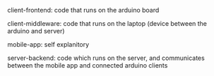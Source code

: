 client-frontend: code that runs on the arduino board

client-middleware: code that runs on the laptop (device between the arduino and server)

mobile-app: self explanitory 

server-backend: code which runs on the server, and communicates between the mobile app and connected arduino clients
